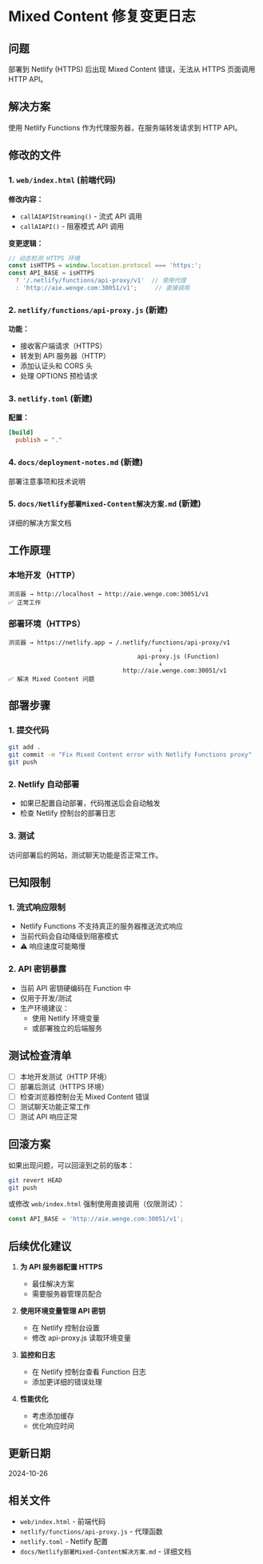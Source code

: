 # Mixed Content 修复变更日志

## 问题
部署到 Netlify (HTTPS) 后出现 Mixed Content 错误，无法从 HTTPS 页面调用 HTTP API。

## 解决方案
使用 Netlify Functions 作为代理服务器，在服务端转发请求到 HTTP API。

## 修改的文件

### 1. `web/index.html` (前端代码)
**修改内容：**
- `callAIAPIStreaming()` - 流式 API 调用
- `callAIAPI()` - 阻塞模式 API 调用

**变更逻辑：**
```javascript
// 动态检测 HTTPS 环境
const isHTTPS = window.location.protocol === 'https:';
const API_BASE = isHTTPS 
  ? '/.netlify/functions/api-proxy/v1'  // 使用代理
  : 'http://aie.wenge.com:30051/v1';     // 直接调用
```

### 2. `netlify/functions/api-proxy.js` (新建)
**功能：**
- 接收客户端请求（HTTPS）
- 转发到 API 服务器（HTTP）
- 添加认证头和 CORS 头
- 处理 OPTIONS 预检请求

### 3. `netlify.toml` (新建)
**配置：**
```toml
[build]
  publish = "."
```

### 4. `docs/deployment-notes.md` (新建)
部署注意事项和技术说明

### 5. `docs/Netlify部署Mixed-Content解决方案.md` (新建)
详细的解决方案文档

## 工作原理

### 本地开发（HTTP）
```
浏览器 → http://localhost → http://aie.wenge.com:30051/v1
✅ 正常工作
```

### 部署环境（HTTPS）
```
浏览器 → https://netlify.app → /.netlify/functions/api-proxy/v1
                                          ↓
                                    api-proxy.js (Function)
                                          ↓
                                http://aie.wenge.com:30051/v1
✅ 解决 Mixed Content 问题
```

## 部署步骤

### 1. 提交代码
```bash
git add .
git commit -m "Fix Mixed Content error with Netlify Functions proxy"
git push
```

### 2. Netlify 自动部署
- 如果已配置自动部署，代码推送后会自动触发
- 检查 Netlify 控制台的部署日志

### 3. 测试
访问部署后的网站，测试聊天功能是否正常工作。

## 已知限制

### 1. 流式响应限制
- Netlify Functions 不支持真正的服务器推送流式响应
- 当前代码会自动降级到阻塞模式
- ⚠️ 响应速度可能略慢

### 2. API 密钥暴露
- 当前 API 密钥硬编码在 Function 中
- 仅用于开发/测试
- 生产环境建议：
  - 使用 Netlify 环境变量
  - 或部署独立的后端服务

## 测试检查清单

- [ ] 本地开发测试（HTTP 环境）
- [ ] 部署后测试（HTTPS 环境）
- [ ] 检查浏览器控制台无 Mixed Content 错误
- [ ] 测试聊天功能正常工作
- [ ] 测试 API 响应正常

## 回滚方案

如果出现问题，可以回滚到之前的版本：

```bash
git revert HEAD
git push
```

或修改 `web/index.html` 强制使用直接调用（仅限测试）：

```javascript
const API_BASE = 'http://aie.wenge.com:30051/v1';
```

## 后续优化建议

1. **为 API 服务器配置 HTTPS**
   - 最佳解决方案
   - 需要服务器管理员配合

2. **使用环境变量管理 API 密钥**
   - 在 Netlify 控制台设置
   - 修改 api-proxy.js 读取环境变量

3. **监控和日志**
   - 在 Netlify 控制台查看 Function 日志
   - 添加更详细的错误处理

4. **性能优化**
   - 考虑添加缓存
   - 优化响应时间

## 更新日期
2024-10-26

## 相关文件
- `web/index.html` - 前端代码
- `netlify/functions/api-proxy.js` - 代理函数
- `netlify.toml` - Netlify 配置
- `docs/Netlify部署Mixed-Content解决方案.md` - 详细文档

